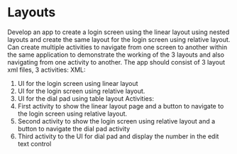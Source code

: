 # Layouts
Develop an app to create a login screen using the linear layout using nested layouts
and create the same layout for the login screen using relative layout. Can create
multiple activities to navigate from one screen to another within the same
application to demonstrate the working of the 3 layouts and also navigating from
one activity to another.
The app should consist of 3 layout xml files, 3 activities:
XML:
1. UI for the login screen using linear layout
2. UI for the login screen using relative layout.
3. UI for the dial pad using table layout
Activities:
1. First activity to show the linear layout page and a button to navigate to the
login screen using relative layout.
2. Second activity to show the login screen using relative layout and a button to
navigate the dial pad activity
3. Third activity to the UI for dial pad and display the number in the edit text
control
